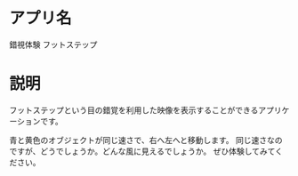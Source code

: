 # アプリ名

錯視体験 フットステップ

# 説明

フットステップという目の錯覚を利用した映像を表示することができるアプリケーションです。

青と黄色のオブジェクトが同じ速さで、右へ左へと移動します。
同じ速さなのですが、どうでしょうか。どんな風に見えるでしょうか。
ぜひ体験してみてください。
